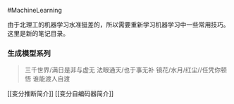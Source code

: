 #MachineLearning

由于北理工的机器学习水准挺差的，所以需要重新学习机器学习中一些常用技巧。这里是新的笔记目录。

### 生成模型系列
>三千世界/满日是非与虚无
>法眼通天/也于事无补
>镜花/水月/红尘//任凭你顿悟
>谁能渡人自渡

[[变分推断简介]]
[[变分自编码器简介]]
